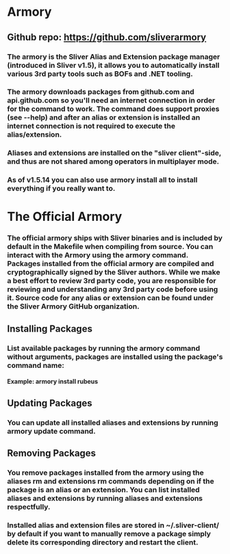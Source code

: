 # Armory

## Github repo: https://github.com/sliverarmory

### The armory is the Sliver Alias and Extension package manager (introduced in Sliver v1.5), it allows you to automatically install various 3rd party tools such as BOFs and .NET tooling.

### The armory downloads packages from github.com and api.github.com so you'll need an internet connection in order for the command to work. The command does support proxies (see --help) and after an alias or extension is installed an internet connection is not required to execute the alias/extension.

### Aliases and extensions are installed on the "sliver client"-side, and thus are not shared among operators in multiplayer mode.

### As of v1.5.14 you can also use armory install all to install everything if you really want to.

# The Official Armory

### The official armory ships with Sliver binaries and is included by default in the Makefile when compiling from source. You can interact with the Armory using the armory command. Packages installed from the official armory are compiled and cryptographically signed by the Sliver authors. While we make a best effort to review 3rd party code, you are responsible for reviewing and understanding any 3rd party code before using it. Source code for any alias or extension can be found under the Sliver Armory GitHub organization.

## Installing Packages

### List available packages by running the armory command without arguments, packages are installed using the package's command name:

#### Example: armory install rubeus

## Updating Packages

### You can update all installed aliases and extensions by running armory update command.

## Removing Packages

### You remove packages installed from the armory using the aliases rm and extensions rm commands depending on if the package is an alias or an extension. You can list installed aliases and extensions by running aliases and extensions respectfully.

### Installed alias and extension files are stored in ~/.sliver-client/ by default if you want to manually remove a package simply delete its corresponding directory and restart the client.

